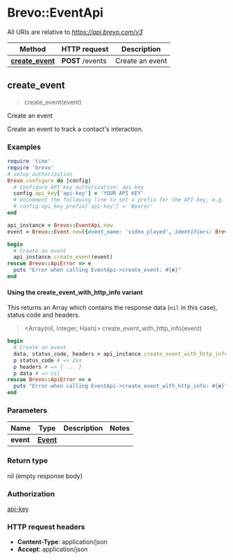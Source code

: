 # Brevo::EventApi

All URIs are relative to *https://api.brevo.com/v3*

| Method | HTTP request | Description |
| ------ | ------------ | ----------- |
| [**create_event**](EventApi.md#create_event) | **POST** /events | Create an event |


## create_event

> create_event(event)

Create an event

Create an event to track a contact's interaction.

### Examples

```ruby
require 'time'
require 'brevo'
# setup authorization
Brevo.configure do |config|
  # Configure API key authorization: api-key
  config.api_key['api-key'] = 'YOUR API KEY'
  # Uncomment the following line to set a prefix for the API key, e.g. 'Bearer' (defaults to nil)
  # config.api_key_prefix['api-key'] = 'Bearer'
end

api_instance = Brevo::EventApi.new
event = Brevo::Event.new({event_name: 'video_played', identifiers: Brevo::EventIdentifiers.new}) # Event | 

begin
  # Create an event
  api_instance.create_event(event)
rescue Brevo::ApiError => e
  puts "Error when calling EventApi->create_event: #{e}"
end
```

#### Using the create_event_with_http_info variant

This returns an Array which contains the response data (`nil` in this case), status code and headers.

> <Array(nil, Integer, Hash)> create_event_with_http_info(event)

```ruby
begin
  # Create an event
  data, status_code, headers = api_instance.create_event_with_http_info(event)
  p status_code # => 2xx
  p headers # => { ... }
  p data # => nil
rescue Brevo::ApiError => e
  puts "Error when calling EventApi->create_event_with_http_info: #{e}"
end
```

### Parameters

| Name | Type | Description | Notes |
| ---- | ---- | ----------- | ----- |
| **event** | [**Event**](Event.md) |  |  |

### Return type

nil (empty response body)

### Authorization

[api-key](../README.md#api-key)

### HTTP request headers

- **Content-Type**: application/json
- **Accept**: application/json

